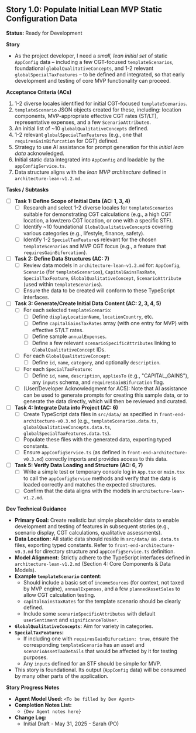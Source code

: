 ## Story 1.0: Populate Initial Lean MVP Static Configuration Data

**Status:** Ready for Development

**Story**
- As the project developer, I need a *small, lean initial set* of static `AppConfig` data – including a few CGT-focused `templateScenarios`, foundational `globalQualitativeConcepts`, and 1-2 relevant `globalSpecialTaxFeatures` – to be defined and integrated, so that early development and testing of core MVP functionality can proceed.

**Acceptance Criteria (ACs)**
1.  1-2 diverse locales identified for initial CGT-focused `templateScenarios`.
2.  `templateScenario` JSON objects created for these, including: location components, MVP-appropriate effective CGT rates (ST/LT), representative expenses, and a few `ScenarioAttribute`s.
3.  An initial list of ~10 `globalQualitativeConcepts` defined.
4.  1-2 relevant `globalSpecialTaxFeatures` (e.g., one that `requiresGainBifurcation` for CGT) defined.
5.  Strategy to use AI assistance for prompt generation for this *initial lean data* acknowledged.
6.  Initial static data integrated into `AppConfig` and loadable by the `appConfigService.ts`.
7.  Data structure aligns with the *lean MVP architecture* defined in `architecture-lean-v1.2.md`.

**Tasks / Subtasks**
- [ ] **Task 1: Define Scope of Initial Data (AC: 1, 3, 4)**
    - [ ] Research and select 1-2 diverse locales for `templateScenarios` suitable for demonstrating CGT calculations (e.g., a high CGT location, a low/zero CGT location, or one with a specific STF).
    - [ ] Identify ~10 foundational `GlobalQualitativeConcept`s covering various categories (e.g., lifestyle, finance, safety).
    - [ ] Identify 1-2 `SpecialTaxFeature`s relevant for the chosen `templateScenarios` and MVP CGT focus (e.g., a feature that `requiresGainBifurcation`).
- [ ] **Task 2: Define Data Structures (AC: 7)**
    - [ ] Review data models in `architecture-lean-v1.2.md` for: `AppConfig`, `Scenario` (for `templateScenarios`), `CapitalGainsTaxRate`, `SpecialTaxFeature`, `GlobalQualitativeConcept`, `ScenarioAttribute` (used within `templateScenarios`).
    - [ ] Ensure the data to be created will conform to these TypeScript interfaces.
- [ ] **Task 3: Generate/Create Initial Data Content (AC: 2, 3, 4, 5)**
    - [ ] For each selected `templateScenario`:
        - [ ] Define `displayLocationName`, `locationCountry`, etc.
        - [ ] Define `capitalGainsTaxRates` array (with one entry for MVP) with effective ST/LT rates.
        - [ ] Define sample `annualExpenses`.
        - [ ] Define a few relevant `scenarioSpecificAttributes` linking to `GlobalQualitativeConcept` IDs.
    - [ ] For each `GlobalQualitativeConcept`:
        - [ ] Define `id`, `name`, `category`, and optionally `description`.
    - [ ] For each `SpecialTaxFeature`:
        - [ ] Define `id`, `name`, `description`, `appliesTo` (e.g., "CAPITAL_GAINS"), any `inputs` schema, and `requiresGainBifurcation` flag.
    - [ ] (User/Developer Acknowledgment for AC5): Note that AI assistance can be used to generate prompts for creating this sample data, or to generate the data directly, which will then be reviewed and curated.
- [ ] **Task 4: Integrate Data into Project (AC: 6)**
    - [ ] Create TypeScript data files in `src/data/` as specified in `front-end-architecture-v0.3.md` (e.g., `templateScenarios.data.ts`, `globalQualitativeConcepts.data.ts`, `globalSpecialTaxFeatures.data.ts`).
    - [ ] Populate these files with the generated data, exporting typed constants.
    - [ ] Ensure `appConfigService.ts` (as defined in `front-end-architecture-v0.3.md`) correctly imports and provides access to this data.
- [ ] **Task 5: Verify Data Loading and Structure (AC: 6, 7)**
    - [ ] Write a simple test or temporary console log in `App.tsx` or `main.tsx` to call the `appConfigService` methods and verify that the data is loaded correctly and matches the expected structures.
    - [ ] Confirm that the data aligns with the models in `architecture-lean-v1.2.md`.

**Dev Technical Guidance**
-   **Primary Goal:** Create realistic but simple placeholder data to enable development and testing of features in subsequent stories (e.g., scenario display, CGT calculations, qualitative assessments).
-   **Data Location:** All static data should reside in `src/data/` as `.data.ts` files, exporting typed constants. Refer to `front-end-architecture-v0.3.md` for directory structure and `appConfigService.ts` definition.
-   **Model Alignment:** Strictly adhere to the TypeScript interfaces defined in `architecture-lean-v1.2.md` (Section 4: Core Components & Data Models).
-   **Example `templateScenario` content:**
    * Should include a basic set of `incomeSources` (for context, not taxed by MVP engine), `annualExpenses`, and a few `plannedAssetSales` to allow CGT calculation testing.
    * `capitalGainsTaxRates` for the template scenario should be clearly defined.
    * Include some `scenarioSpecificAttributes` with default `userSentiment` and `significanceToUser`.
-   **`GlobalQualitativeConcepts`:** Aim for variety in categories.
-   **`SpecialTaxFeatures`:**
    * If including one with `requiresGainBifurcation: true`, ensure the corresponding `templateScenario` has an asset and `scenarioAssetTaxDetails` that would be affected by it for testing purposes.
    * Any `inputs` defined for an STF should be simple for MVP.
-   This story is foundational. Its output (`AppConfig` data) will be consumed by many other parts of the application.

**Story Progress Notes**
* **Agent Model Used:** `<To be filled by Dev Agent>`
* **Completion Notes List:**
    * `{Dev Agent notes here}`
* **Change Log:**
    * Initial Draft - May 31, 2025 - Sarah (PO)
